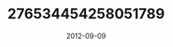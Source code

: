 ---
title: "276534454258051789"
cover: "2012-09-09 20.11.37 276534454258051789_46248401"
photo: "2012-09-09 20.11.37 276534454258051789_46248401"
date: "2012-09-09"
type: "photo"
---